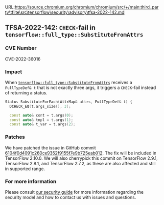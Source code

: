 URL:https://source.chromium.org/chromium/chromium/src/+/main:third_party\tflite\src\tensorflow\security\advisory\tfsa-2022-142.md
## TFSA-2022-142: `CHECK`-fail in `tensorflow::full_type::SubstituteFromAttrs`

### CVE Number
CVE-2022-36016

### Impact
When [`tensorflow::full_type::SubstituteFromAttrs`](https://github.com/tensorflow/tensorflow/blob/master/tensorflow/core/ops/math_ops.cc) receives a `FullTypeDef& t` that is not exactly three args, it triggers a `CHECK`-fail instead of returning a status.
```cpp
Status SubstituteForEach(AttrMap& attrs, FullTypeDef& t) {
  DCHECK_EQ(t.args_size(), 3);

  const auto& cont = t.args(0);
  const auto& tmpl = t.args(1);
  const auto& t_var = t.args(2);
```

### Patches
We have patched the issue in GitHub commit [6104f0d4091c260ce9352f9155f7e9b725eab012](https://github.com/tensorflow/tensorflow/commit/6104f0d4091c260ce9352f9155f7e9b725eab012).
The fix will be included in TensorFlow 2.10.0. We will also cherrypick this commit on TensorFlow 2.9.1, TensorFlow 2.8.1, and TensorFlow 2.7.2, as these are also affected and still in supported range.


### For more information
Please consult [our security guide](https://github.com/tensorflow/tensorflow/blob/master/SECURITY.md) for more information regarding the security model and how to contact us with issues and questions.
